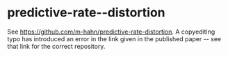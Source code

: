 # predictive-rate--distortion
See https://github.com/m-hahn/predictive-rate-distortion.
A copyediting typo has introduced an error in the link given in the published paper -- see that link for the correct repository.
